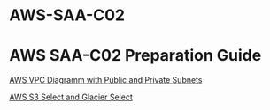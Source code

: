 # AWS-SAA-C02

AWS SAA-C02 Preparation Guide
=============================

[AWS VPC Diagramm with Public and Private Subnets](http://rinat-gk.github.io/AWS-SAA-C02/index.html)


[AWS S3 Select and Glacier Select](http://rinat-gk.github.io/AWS-SAA-C02/AWS-S3-Select-and-Glacier-Select.html)

